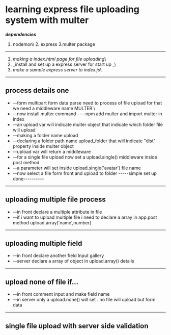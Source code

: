 # learning express file uploading system with multer 
**_dependencies_**
1. nodemon\ 2. express 3.multer package
---
1. _making a index.html page for file uploading_\
2. _install and set up a express server for start up _\
3. _make a sample express server to index.js_\
---
## process details one
* --form multipart form data parse need to process of file upload for that we need a middleware name MULTER \
* --now install multer command ----npm add multer and import multer in index
* --an upload var will indicate multer object that indicate which folder file will upload
* --making a folder name upload
* --declaring a folder path name upload_folder that will indicate "dist" property inside multer object 
* --upload var will return a middleware
* --for a single file upload now set a upload.single() middleware inside post method
* --a parameter will set inside upload.single('avatar') file name
* --now select a file form front and upload to folder
-----simple set up done----------
---
## uploading multiple file process
* --in front declare a multiple attribute in file
* --if i want to upload multiple file i need to declare a array in app.post method upload.array('name',number)
---
## uploading multiple field
* --in front declare another field lnput gallery
* --server declare a array of object in upload.array() details
---
## upload none of file if...
* --in front comment input and make field name 
* --in server only a upload.none() will set . no file will upload but form  data
---
## single file upload with server side validation